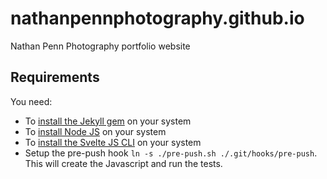 # nathanpennphotography.github.io
Nathan Penn Photography portfolio website

## Requirements
You need:
- To [install the Jekyll gem](https://jekyllrb.com/) on your system
- To [install Node JS](https://nodejs.org/en/download/) on your system
- To [install the Svelte JS CLI](https://svelte.technology/guide) on your system
- Setup the pre-push hook `ln -s ./pre-push.sh ./.git/hooks/pre-push`. This will create the Javascript and run the tests.
